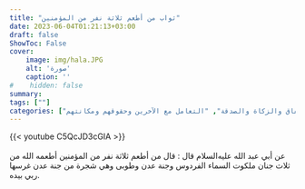 ```yaml
---
title: "ثواب من أطعم ثلاثة نفر من المؤمنين"
date: 2023-06-04T01:21:13+03:00
draft: false
ShowToc: False
cover:
    image: img/hala.JPG
    alt: 'صورة'
    caption: ''
#    hidden: false
summary: 
tags: [""]
categories: ["الإنفاق والزكاة والصدقة", "التعامل مع الآخرين وحقوقهم ومكانتهم"]
---
```

{{< youtube C5QcJD3cGIA >}}  
 <br>
عن أبي عبد الله عليه‌السلام
قال : قال من أطعم ثلاثة نفر من المؤمنين أطعمه الله من ثلاث جنان
ملكوت السماء الفردوس وجنة عدن وطوبى وهي شجرة من جنة عدن
غرسها ربي بيده.

